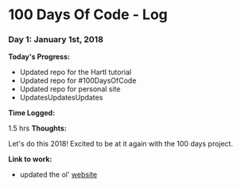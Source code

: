 # 100 Days Of Code - Log

### Day 1: January 1st, 2018

**Today's Progress:**
- Updated repo for the Hartl tutorial
- Updated repo for #100DaysOfCode
- Updated repo for personal site
- UpdatesUpdatesUpdates

**Time Logged:**

1.5 hrs
**Thoughts:**

Let's do this 2018! Excited to be at it again with the 100 days project. 

**Link to work:**

- updated the ol' [website](http://garretsaarinen.com/)
